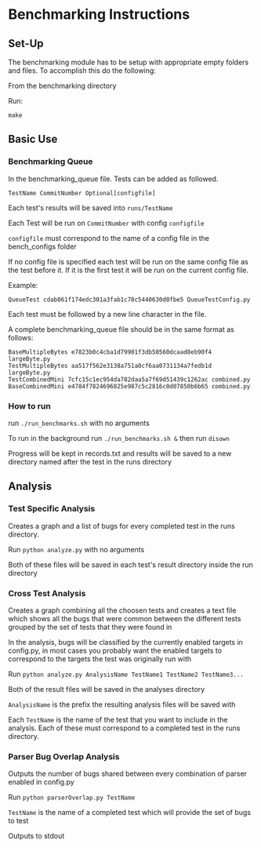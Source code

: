 # Benchmarking Instructions

## Set-Up

The benchmarking module has to be setup with appropriate empty folders and files. To accomplish this do the following:

From the benchmarking directory

Run:

```make```

## Basic Use

### Benchmarking Queue

In the benchmarking_queue file. Tests can be added as followed.

```TestName CommitNumber Optional[configfile]```

Each test's results will be saved into ```runs/TestName```

Each Test will be run on ```CommitNumber``` with config ```configfile```

```configfile``` must correspond to the name of a config file in the bench_configs folder

If no config file is specified each test will be run on the same config file as the test before it. If it is the first test it will be run on the current config file.

Example:

```QueueTest cdab061f174edc301a3fab1c78c5440630d0fbe5 QueueTestConfig.py```

Each test must be followed by a new line character in the file.

A complete benchmarking_queue file should be in the same format as follows:

```
BaseMultipleBytes e7823b0c4cba1d79901f3db50560dcaad8eb90f4 largeByte.py
TestMultipleBytes aa517f562e3138a751a0cf6aa0731134a7fedb1d largeByte.py
TestCombinedMini 7cfc15c1ec954da782daa5a7f69d51439c1262ac combined.py
BaseCombinedMini e4784f7824696825e987c5c2816c0d07850b6b65 combined.py

```

### How to run

run ```./run_benchmarks.sh``` with no arguments

To run in the background
run ```./run_benchmarks.sh &```
then run ```disown```

Progress will be kept in records.txt and results will be saved to a new directory named after the test in the runs directory

## Analysis

### Test Specific Analysis

Creates a graph and a list of bugs for every completed test in the runs directory.

Run ```python analyze.py``` with no arguments

Both of these files will be saved in each test's result directory inside the run directory

### Cross Test Analysis

Creates a graph combining all the choosen tests and creates a text file which shows all the bugs that were common between the different tests grouped by the set of tests that they were found in

In the analysis, bugs will be classified by the currently enabled targets in config.py, in most cases you probably want the enabled targets to correspond to the targets the test was originally run with

Run ```python analyze.py AnalysisName TestName1 TestName2 TestName3...```

Both of the result files will be saved in the analyses directory

```AnalysisName``` is the prefix the resulting analysis files will be saved with 

Each ```TestName``` is the name of the test that you want to include in the analysis. Each of these must correspond to a completed test in the runs directory.

### Parser Bug Overlap Analysis

Outputs the number of bugs shared between every combination of parser enabled in config.py

Run ```python parserOverlap.py TestName```

```TestName``` is the name of a completed test which will provide the set of bugs to test

Outputs to stdout